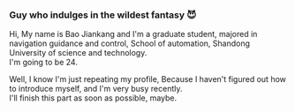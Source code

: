 ###  Guy who indulges in the wildest fantasy    :smiling_imp:
Hi, My name is Bao Jiankang and I'm a graduate student, majored in navigation guidance and control, School of automation, Shandong University of science and technology.<br>
I'm going to be 24.<br>

Well, I know I'm just repeating my profile, Because I haven't figured out how to introduce myself, and I'm very busy recently. <br>
I'll finish this part as soon as possible, maybe.<br>

